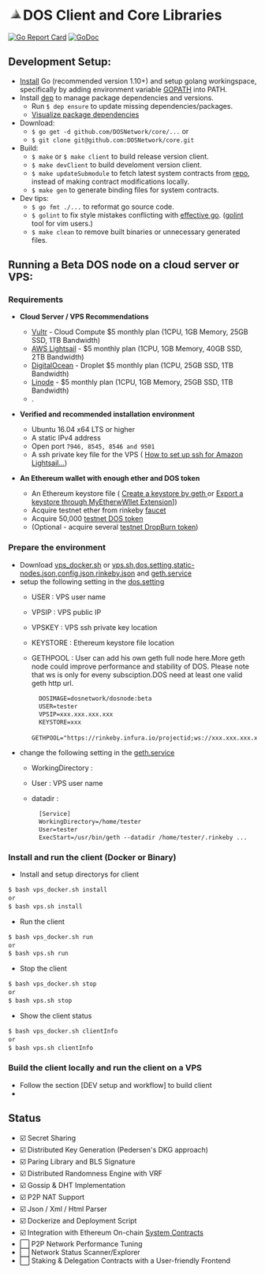 # <img align="left" width=30 src="media/logo-white.jpg"> DOS Client and Core Libraries
 [![Go Report Card](https://goreportcard.com/badge/github.com/DOSNetwork/core)](https://goreportcard.com/report/github.com/DOSNetwork/core)
 [![GoDoc](https://godoc.org/github.com/DOSNetwork/core?status.svg)](https://godoc.org/github.com/DOSNetwork/core)

## Development Setup:
- [Install](https://golang.org/doc/install) Go (recommended version 1.10+) and setup golang workingspace, specifically by adding environment variable [GOPATH](https://golang.org/doc/code.html#GOPATH) into PATH.
- Install [dep](https://golang.github.io/dep/docs/daily-dep.html#key-takeaways) to manage package dependencies and versions.
  - Run `$ dep ensure` to update missing dependencies/packages.
  - [Visualize package dependencies](https://golang.github.io/dep/docs/daily-dep.html#visualizing-dependencies)
- Download:
  - `$ go get -d github.com/DOSNetwork/core/...` or
  - `$ git clone git@github.com:DOSNetwork/core.git`
- Build:
  - `$ make` or `$ make client` to build release version client.
  - `$ make devClient` to build develoment version client.
  - `$ make updateSubmodule` to fetch latest system contracts from [repo](https://github.com/DOSNetwork/eth-contracts), instead of making contract modifications locally.
  - `$ make gen` to generate binding files for system contracts.
- Dev tips:
  - `$ go fmt ./...` to reformat go source code.
  - `$ golint` to fix style mistakes conflicting with [effective go](https://golang.org/doc/effective_go.html). ([golint](https://github.com/golang/lint) tool for vim users.)
  - `$ make clean` to remove built binaries or unnecessary generated files.



## Running a Beta DOS node on a cloud server or VPS:
### Requirements
- **Cloud Server / VPS Recommendations**
  - [Vultr](https://www.vultr.com/?ref=7806004-4F) - Cloud Compute $5 monthly plan (1CPU, 1GB Memory, 25GB SSD, 1TB Bandwidth)
  - [AWS Lightsail](https://aws.amazon.com/lightsail/pricing/?opdp1=pricing) - $5 monthly plan (1CPU, 1GB Memory, 40GB SSD, 2TB Bandwidth)
  - [DigitalOcean](https://m.do.co/c/a912bdc08b78) - Droplet $5 monthly plan (1CPU, 25GB SSD, 1TB Bandwidth)
  - [Linode](https://www.linode.com/?r=35c0c22d412b3fc8bd98b4c7c6f5ac42ae3bc2e2) - $5 monthly plan (1CPU, 1GB Memory, 25GB SSD, 1TB Bandwidth)
  - .

- **Verified and recommended installation environment**
  - Ubuntu 16.04 x64 LTS or higher 
  - A static IPv4 address
  - Open port `7946, 8545, 8546 and 9501`
  - A ssh private key file for the VPS ( [How to set up ssh for Amazon Lightsail...](https://lightsail.aws.amazon.com/ls/docs/en_us/articles/lightsail-how-to-set-up-ssh))

- **An Ethereum wallet with enough ether and DOS token**
  - An Ethereum keystore file ( [Create a keystore by geth ](https://github.com/ethereum/go-ethereum/wiki/Managing-your-accounts) or [Export a keystore through MyEtherwWllet Extension](https://bitcointalk.org/index.php?topic=3014688.0)])
  - Acquire testnet ether from rinkeby [faucet](https://faucet.rinkeby.io/)
  - Acquire 50,000 [testnet DOS token](https://rinkeby.etherscan.io/address/0x214e79c85744cd2ebbc64ddc0047131496871bee)
  - (Optional - acquire several [testnet DropBurn token](https://rinkeby.etherscan.io/address/0x9bfe8f5749d90eb4049ad94cc4de9b6c4c31f822))



### Prepare the environment
- Download [vps_docker.sh](https://raw.githubusercontent.com/DOSNetwork/core/Beta/vps_docker.sh) or [vps.sh](https://raw.githubusercontent.com/DOSNetwork/core/Beta/vps.sh),[dos.setting](https://raw.githubusercontent.com/DOSNetwork/core/Beta/dos.setting),[static-nodes.json](https://raw.githubusercontent.com/DOSNetwork/core/Beta/static-nodes.json),[config.json](https://raw.githubusercontent.com/DOSNetwork/core/Beta/config.json),[rinkeby.json](https://www.rinkeby.io/rinkeby.json) and [geth.service](https://raw.githubusercontent.com/DOSNetwork/core/Beta/geth.service)
- setup the following setting in the [dos.setting](https://raw.githubusercontent.com/DOSNetwork/core/Beta/dos.setting)
	- USER : VPS user name
	- VPSIP : VPS public IP
	- VPSKEY : VPS ssh private key location
	- KEYSTORE : Ethereum keystore file location
	- GETHPOOL : User can add his own geth full node here.More geth node could improve performance and stability of DOS.
	             Please note that ws is only for eveny subsciption.DOS need at least one valid geth http url.
		
			DOSIMAGE=dosnetwork/dosnode:beta
			USER=tester
			VPSIP=xxx.xxx.xxx.xxx
			KEYSTORE=xxx
			GETHPOOL="https://rinkeby.infura.io/projectid;ws://xxx.xxx.xxx.xxx:8546"

- change the following setting in the [geth.service](https://raw.githubusercontent.com/DOSNetwork/core/Beta/geth.service)
	- WorkingDirectory : 
	- User : VPS user name
	- datadir :
		
			[Service]
			WorkingDirectory=/home/tester
			User=tester
			ExecStart=/usr/bin/geth --datadir /home/tester/.rinkeby ...
### Install and run the client (Docker or Binary)
- Install and setup directorys for client
```sh
$ bash vps_docker.sh install
or
$ bash vps.sh install
```
- Run the client
```sh
$ bash vps_docker.sh run
or
$ bash vps.sh run
```
- Stop the client
```sh
$ bash vps_docker.sh stop
or
$ bash vps.sh stop
```
- Show the client status
```sh
$ bash vps_docker.sh clientInfo
or
$ bash vps.sh clientInfo
```

### Build the client locally and run the client on a VPS
- Follow the section [DEV setup and workflow] to build client
- 



## Status
- ☑️ Secret Sharing
- ☑️ Distributed Key Generation (Pedersen's DKG approach)
- ☑️ Paring Library and BLS Signature
- ☑️ Distributed Randomness Engine with VRF
- ☑️ Gossip & DHT Implementation
- ☑️ P2P NAT Support
- ☑️ Json / Xml / Html Parser
- ☑️ Dockerize and Deployment Script
- ☑️ Integration with Ethereum On-chain [System Contracts](https://github.com/DOSNetwork/eth-contracts)
- :white_large_square: P2P Network Performance Tuning
- :white_large_square: Network Status Scanner/Explorer
- :white_large_square: Staking & Delegation Contracts with a User-friendly Frontend

